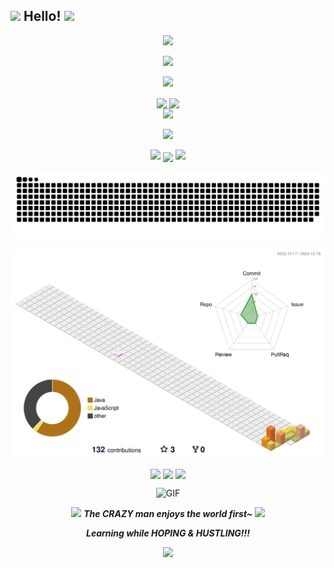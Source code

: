 ## <img src="https://raw.githubusercontent.com/alexnaiman/alexnaiman/master/resources/welcomeglitch.gif" width="50px" /> Hello! ![](https://komarev.com/ghpvc/?username=Wangcasce&label=PROFILE+VIEWS&style=flat-square&color=ff69b4)

<!-- https://github.com/kyechan99/capsule-render -->
<p align="center">
<img src="https://capsule-render.vercel.app/api?type=waving&color=auto&height=300&&section=header&text=HI%20THERE!&fontSize=90&fontAlign=50&fontAlignY=30&desc=I%20am%20WangXilai!&descAlign=50&descSize=30&descAlignY=60&animation=twinkling">
</p>
 
<!-- https://github.com/DenverCoder1/readme-typing-svg -->
<p align="center">
<img src="https://readme-typing-svg.demolab.com?font=Orbitron&size=25&pause=1000&center=true&vCenter=true&random=false&width=600&lines=Welcome+to+my+GitHub+profile+page!;I+am+super+obsessed+with+Jianghu cuisine!" />
</p>

<p align="center">
<img src="https://raw.githubusercontent.com/alexnaiman/alexnaiman/master/resources/Confused_Dog.gif" height="100px" /> 
 </p>

 
<p align="center">
<!-- https://github.com/anuraghazra/github-readme-stats -->
<img align="center" width="400" src="https://github-readme-stats.vercel.app/api?username=Wangcasc&theme=transparent&rank_icon=github&include_all_commits=true&show_icons=true&hide_border=true" />
<!-- https://github.com/DenverCoder1/github-readme-streak-stats -->
<img align="center" width="400" src="https://streak-stats.demolab.com?user=Wangcasc&theme=transparent&date_format=%5BY.%5Dn.j&hide_border=true" />
<br/>
<!-- https://github.com/Ashutosh00710/github-readme-activity-graph -->
<img width="800" src="https://github-readme-activity-graph.vercel.app/graph?username=Wangcasc&theme=github-compact&hide_border=true&area=true">
</p>

<p align="center">
<img src="https://raw.githubusercontent.com/alexnaiman/alexnaiman/master/resources/pickaxe.png" width="40px" />
</p>
<p align="center">
<img src="https://raw.githubusercontent.com/alexnaiman/alexnaiman/master/resources/party_parrot.gif" height="35px"  alt=""/>
<img src="https://raw.githubusercontent.com/alexnaiman/alexnaiman/master/resources/cool_duck.gif" width="60px" />
<!-- https://github.com/tandpfun/skill-icons -->
<img align="center" src="https://skillicons.dev/icons?i=py,java,html,css,js,md,vue&theme=light" />
<img src="https://raw.githubusercontent.com/alexnaiman/alexnaiman/master/resources/cool_duck.gif" width="60px" />
 <img src="https://raw.githubusercontent.com/alexnaiman/alexnaiman/master/resources/party_parrot.gif" height="35px"  alt=""/>
</p>

<p align="center">
 <img align="center" src="https://raw.githubusercontent.com/Wangcasc/Wangcasc/refs/heads/output/github-contribution-grid-snake.svg" />
</p>

![Personal 3D Metrics](./profile-3d-contrib/profile-season.svg)


<p align="center">
 <img align="center" src="https://raw.githubusercontent.com/alexnaiman/alexnaiman/master/resources/PusheenCompute.gif" width="100px" />
 <img align="center" src="https://leetcard.jacoblin.cool/sohereweare?site=cn&theme=wtf&ext=heatmap" />
 <img align="center" src="https://raw.githubusercontent.com/alexnaiman/alexnaiman/master/resources/PusheenCompute.gif" width="100px" />
</p>

<p align="center">
<img alt="GIF" height="160px" src="https://media.giphy.com/media/du3J3cXyzhj75IOgvA/giphy.gif" />
</p>
<p align="center">
<img src="https://raw.githubusercontent.com/alexnaiman/alexnaiman/master/resources/pug_dance.gif" width="60px" />  <b><i>The CRAZY man enjoys the world first~ </i></b> <img src="https://raw.githubusercontent.com/alexnaiman/alexnaiman/master/resources/pug_dance.gif" width="60px" />
</p>
<p align="center">
<img src="https://media.giphy.com/media/VgCDAzcKvsR6OM0uWg/giphy.gif" width="50"  alt=""/> <b><i>Learning while HOPING & HUSTLING!!!</i></b> <img src="https://media.giphy.com/media/7j2hfyeVcDtf2/giphy.gif" width="50"  alt=""/>
</p>
</p>
<!-- https://github.com/kyechan99/capsule-render -->
<p align="center">
<img src="https://capsule-render.vercel.app/api?type=waving&color=auto&height=300&&section=footer&text=THE%20END!&fontSize=90&fontAlign=50&fontAlignY=70&desc=BEST%20WISH%20FOR%20US!&descAlign=50&descSize=30&descAlignY=40&animation=twinkling">
</p>


